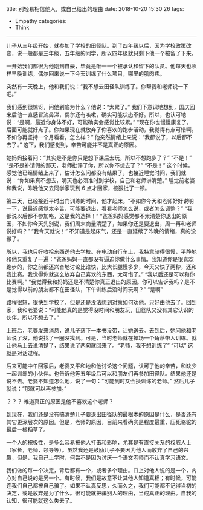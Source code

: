 title: 别轻易相信他人，或自己给出的理由
date: 2018-10-20 15:30:26
tags:
  - Empathy
categories:
  - Think
---

儿子从三年级开始，就参加了学校的田径队。到了四年级以后，因为学校政策改变，说一般都是三年级，五年级的同学，所以四年级就只剩下他一个被留了下来。  

一开始我们都很为他刚到自豪，毕竟是唯一一个被承认和留下的队员。他每天也照样早晚训练，偶尔回来说一下今天训练了什么项目，哪里的肌肉疼。  

突然有一天晚上，他和我们说：“我不想去田径队训练了。你帮我和老师说一下吧。”  

我们感到很惊讶，问他到底为什么？他说：“太累了。” 我们下意识地想到，国庆回来后他一直感冒流鼻涕，偶尔还有咳嗽，确实可能状态不好。所以，也认可地说：“是啊，最近你身体不好，可能确实会感觉比较累。” “现在你也慢慢康复了，后面可能就好点了。你如果现在就放弃了你喜欢的跑步活动，我觉得有点可惜啊。不如你再坚持一个月看看，怎么样？” 他突然情绪上来说：“我都说了，以后都不去了。” 这下，我们感觉到，辛苦可能并不是真正的原因。  

她妈妈接着问：“其实是不是你只是想下课后去玩，所以不想跑步了？” “不是！” “是不是补请假的那天，老师批评了你，所以你不想去了？” “不是！” 这个时候，感觉他已经情绪上来了，估计怎么问都没有结果了，也接近睡觉时间，我们就说：“你如果真不想去，明天也必须准时到学校，自己和老师讲清楚。” 睡觉前老婆和我说，昨晚他又去同学家玩到 6 点才回家，被狠批了一顿。  

第二天，已经接近平时出门训练的时间，他才起床。“不如你今天和老师好好说明一下，说最近感觉太辛苦，可能要退出，看看老师怎么说，或者怎么调整？” “我都说以后都不参加咯，这是我的选择！” “爸爸妈妈感觉都不太清楚你退出的原因，不如你今天先别说，我们周末商量清楚了，如果你还是要退出，周一再和老师说好吗？” “我今天就说！” 不知道是起床气，还是一直延续了昨晚的情绪，真的没辙了。  

所以，我也只好收拾东西送他去学校。在电动自行车上，我特意骑得很慢，平静地和他又重复了一遍：“爸爸妈妈一直都没有逼迫你做什么事情。我知道你是很喜欢跑步的，你之前都还兴奋地讨论比谁快，比大长腿慢多少，今天又快了两秒，还和我比赛。我觉得你就这么放弃自己喜欢的东西，太可惜了。” “我以后还是可以和你比赛啊。” “我觉得我和妈妈还是不清楚你真正退出的原因。你可以告诉我吗？是不是觉得以前的朋友都不在田径队，下午训练后没时间玩啊？” “是啊”  

路程很短，很快到学校了，但是还是没法想到对策如何劝他。只好由他去了。回到家，我和老婆说：“可能他真的是觉得没时间和朋友玩，田径队又没有其它认识的伙伴。所以不想去了。”  

上班后，老婆发来消息，说儿子落下一本书没带，让她送去。去到后，她问他和老师说了没，他说找了一圈没找到。可是，当时老师就在操场一个角落带人训练。就让他马上去说清楚了，结果说了两句就回来了。“老师，我不想训练了” “可以” 这就是对话过程。  

后来可能中午回家后，老婆又平和地和他讨论这个问题，认可了他的辛苦，和缺少一起训练的小伙伴。也告诉他等五年级后可以和朋友们再参加田径队。结果他还是说不去。老婆不知道怎么地，说了一句：“可能到时又会换训练的老师。”  然后儿子就说：“那就可以再参加。”  

？？？ 难道真正的原因是他不喜欢这个老师？  

到现在，我们还是没有搞清楚儿子要退出田径队的最根本的原因是什么，是否还有其它更深层次的原因。但是，老师的原因，目前来看确实是程度最重，压死骆驼的最后一根稻草了。  

一个人的积极性，是多么容易被他人打击和影响，尤其是有直接关系的权威人士（家长，老师，领导等）。虽然我还是鼓励儿子不要因为他人而放弃了自己的兴趣，但是，我自己上学时，何尝不是因为讨厌一个语文老师而不认真学习语文。  

我们做的每一个决定，背后都有一个，或者多个理由。口上对他人说的是一个，内心对自己说的是另一个。有时候，我们是故意不让其他人知道真相；有时候，可能连我们自己都被自己骗了。如果不认真反思，久而久之，我们可能都不记得当初的决定，或是放弃是为了什么。很可能就把骗别人的理由，当成真正的理由。自我的认知，很可能就这么失去了。  
